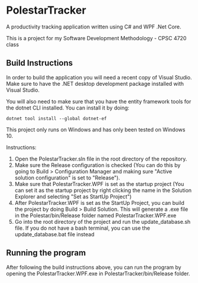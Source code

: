 # PolestarTracker
A productivity tracking application written using C# and WPF .Net Core. 

This is a project for my Software Development Methodology - CPSC 4720 class

## Build Instructions
In order to build the application you will need a recent copy of Visual Studio. Make sure to have the .NET desktop development package installed with Visual Studio.

You will also need to make sure that you have the entity framework tools for the dotnet CLI installed. You can install it by doing:
```
dotnet tool install --global dotnet-ef
```

This project only runs on Windows and has only been tested on Windows 10.

Instructions:
1) Open the PolestarTracker.sln file in the root directory of the repository. 
2) Make sure the Release configuration is checked (You can do this by going to Build > Configuration Manager  and making sure "Active solution configuration" is set to "Release").
3) Make sure that PolestarTracker.WPF is set as the startup project (You can set it as the startup project by right clicking the name in the Solution Explorer and selecting "Set as StartUp Project")
4) After PolestarTracker.WPF is set as the StartUp Project, you can build the project by doing Build > Build Solution. This will generate a .exe file in the Polestar/bin/Release folder named PolestarTracker.WPF.exe
5) Go into the root directory of the project and run the update_database.sh file. If you do not have a bash terminal, you can use the update_database.bat file instead

## Running the program
After following the build instructions above, you can run the program by opening the PolestarTracker.WPF.exe in PolestarTracker/bin/Release folder.
